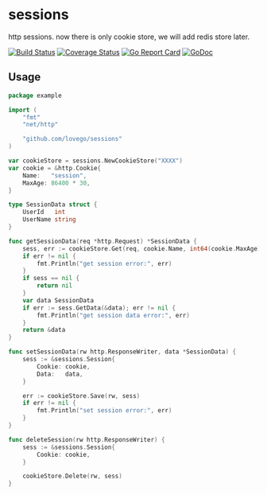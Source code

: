 # sessions
http sessions. now there is only cookie store, we will add redis store later.

[![Build Status](https://travis-ci.org/lovego/sessions.svg?branch=master)](https://travis-ci.org/lovego/sessions)
[![Coverage Status](https://img.shields.io/coveralls/github/lovego/sessions/master.svg)](https://coveralls.io/github/lovego/sessions?branch=master)
[![Go Report Card](https://goreportcard.com/badge/github.com/lovego/sessions?1)](https://goreportcard.com/report/github.com/lovego/sessions)
[![GoDoc](https://godoc.org/github.com/lovego/sessions?status.svg)](https://godoc.org/github.com/lovego/sessions)

## Usage
```go
package example

import (
	"fmt"
	"net/http"

	"github.com/lovego/sessions"
)

var cookieStore = sessions.NewCookieStore("XXXX")
var cookie = &http.Cookie{
	Name:   "session",
	MaxAge: 86400 * 30,
}

type SessionData struct {
	UserId   int
	UserName string
}

func getSessionData(req *http.Request) *SessionData {
	sess, err := cookieStore.Get(req, cookie.Name, int64(cookie.MaxAge))
	if err != nil {
		fmt.Println("get session error:", err)
	}
	if sess == nil {
		return nil
	}
	var data SessionData
	if err := sess.GetData(&data); err != nil {
		fmt.Println("get session data error:", err)
	}
	return &data
}

func setSessionData(rw http.ResponseWriter, data *SessionData) {
	sess := &sessions.Session{
		Cookie: cookie,
		Data:   data,
	}

	err := cookieStore.Save(rw, sess)
	if err != nil {
		fmt.Println("set session error:", err)
	}
}

func deleteSession(rw http.ResponseWriter) {
	sess := &sessions.Session{
		Cookie: cookie,
	}

	cookieStore.Delete(rw, sess)
}
```
